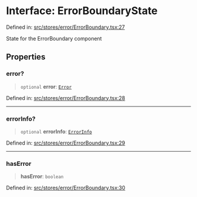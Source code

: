 # Interface: ErrorBoundaryState

Defined in: [src/stores/error/ErrorBoundary.tsx:27](https://github.com/Nick2bad4u/Uptime-Watcher/blob/dca5483e793478722cd3e6e125cafcec5fc771f0/src/stores/error/ErrorBoundary.tsx#L27)

State for the ErrorBoundary component

## Properties

### error?

> `optional` **error**: [`Error`](https://developer.mozilla.org/docs/Web/JavaScript/Reference/Global_Objects/Error)

Defined in: [src/stores/error/ErrorBoundary.tsx:28](https://github.com/Nick2bad4u/Uptime-Watcher/blob/dca5483e793478722cd3e6e125cafcec5fc771f0/src/stores/error/ErrorBoundary.tsx#L28)

***

### errorInfo?

> `optional` **errorInfo**: [`ErrorInfo`](https://github.com/DefinitelyTyped/DefinitelyTyped/blob/1a60e1b9a9062ff9c48c681ca3d8b6f717b616b9/types/react/index.d.ts#L4006)

Defined in: [src/stores/error/ErrorBoundary.tsx:29](https://github.com/Nick2bad4u/Uptime-Watcher/blob/dca5483e793478722cd3e6e125cafcec5fc771f0/src/stores/error/ErrorBoundary.tsx#L29)

***

### hasError

> **hasError**: `boolean`

Defined in: [src/stores/error/ErrorBoundary.tsx:30](https://github.com/Nick2bad4u/Uptime-Watcher/blob/dca5483e793478722cd3e6e125cafcec5fc771f0/src/stores/error/ErrorBoundary.tsx#L30)
